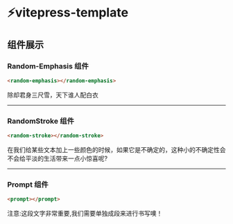 # ⚡️vitepress-template

## 组件展示

### Random-Emphasis 组件

```html
<random-emphasis></random-emphasis>
```

<random-emphasis>除却君身三尺雪，天下谁人配白衣</random-emphasis>

---

### RandomStroke 组件

```html
<random-stroke></random-stroke>
```

在我们给某些文本加上一些颜色的时候，如果它是不确定的，<random-stroke>这种小的不确定性会不会给平淡的生活带来一点小惊喜呢?</random-stroke>

---

### Prompt 组件

```html
<prompt></prompt>
```

<prompt item="邮箱">注意:这段文字非常重要,我们需要单独成段来进行书写噢！</prompt>

